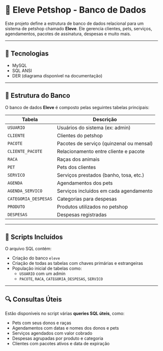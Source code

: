 # 🐾 Eleve Petshop - Banco de Dados

Este projeto define a estrutura de banco de dados relacional para um sistema de petshop chamado **Eleve**. Ele gerencia clientes, pets, serviços, agendamentos, pacotes de assinatura, despesas e muito mais.

---

## 📌 Tecnologias

- MySQL
- SQL ANSI
- DER (diagrama disponível na documentação)

---

## 🧱 Estrutura do Banco

O banco de dados **Eleve** é composto pelas seguintes tabelas principais:

| Tabela              | Descrição                                         |
|---------------------|---------------------------------------------------|
| `USUARIO`           | Usuários do sistema (ex: admin)                  |
| `CLIENTE`           | Clientes do petshop                              |
| `PACOTE`            | Pacotes de serviço (quinzenal ou mensal)         |
| `CLIENTE_PACOTE`    | Relacionamento entre cliente e pacote            |
| `RACA`              | Raças dos animais                                |
| `PET`               | Pets dos clientes                                |
| `SERVICO`           | Serviços prestados (banho, tosa, etc.)           |
| `AGENDA`            | Agendamentos dos pets                            |
| `AGENDA_SERVICO`    | Serviços incluídos em cada agendamento           |
| `CATEGORIA_DESPESAS`| Categorias para despesas                         |
| `PRODUTO`           | Produtos utilizados no petshop                   |
| `DESPESAS`          | Despesas registradas                             |

---

## 📄 Scripts Incluídos

O arquivo SQL contém:

- Criação do banco `eleve`
- Criação de todas as tabelas com chaves primárias e estrangeiras
- População inicial de tabelas como:
  - `USUARIO` com um admin
  - `PACOTE`, `RACA`, `CATEGORIA_DESPESAS`, `SERVICO`

---

## 🔍 Consultas Úteis

Estão disponíveis no script várias **queries SQL úteis**, como:

- Pets com seus donos e raças
- Agendamentos com datas e nomes dos donos e pets
- Serviços agendados com valor cobrado
- Despesas agrupadas por produto e categoria
- Clientes com pacotes ativos e data de expiração

